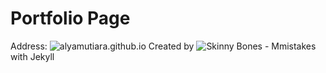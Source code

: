 # Portfolio Page
Address: ![alyamutiara.github.io](https://alyamutiara.github.io)
Created by ![Skinny Bones - Mmistakes](https://github.com/mmistakes/jekyll-theme-skinny-bones) with Jekyll